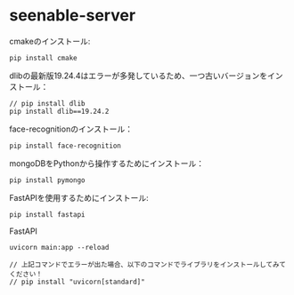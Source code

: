 # seenable-server

cmakeのインストール:
```
pip install cmake
```

dlibの最新版19.24.4はエラーが多発しているため、一つ古いバージョンをインストール：
```
// pip install dlib
pip install dlib==19.24.2
```

face-recognitionのインストール：
```
pip install face-recognition
```

mongoDBをPythonから操作するためにインストール：
```
pip install pymongo
```

FastAPIを使用するためにインストール:
```
pip install fastapi
```

FastAPI
```
uvicorn main:app --reload

// 上記コマンドでエラーが出た場合、以下のコマンドでライブラリをインストールしてみてください！
// pip install "uvicorn[standard]"
```
